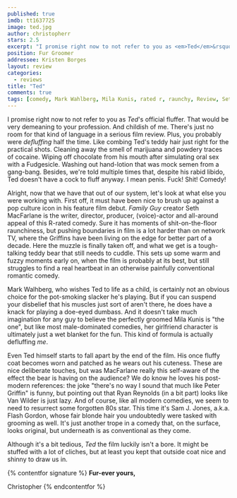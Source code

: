 ```yaml
---
published: true
imdb: tt1637725
image: ted.jpg
author: christopherr
stars: 2.5
excerpt: "I promise right now to not refer to you as <em>Ted</em>&rsquo;s official fluffer. That would be very demeaning to your profession. And childish of me. There&rsquo;s just no room for that kind of language in a serious film review."
position: Fur Groomer
addressee: Kristen Borges
layout: review
categories:
  - reviews
title: "Ted"
comments: true
tags: [comedy, Mark Wahlberg, Mila Kunis, rated r, raunchy, Review, Seth MacFarlane, Ted, Uncategorized]
---
```

I promise right now to not refer to you as _Ted_'s official fluffer. That would be very demeaning to your profession. And childish of me. There's just no room for that kind of language in a serious film review. Plus, you probably were _defluffing_ half the time. Like combing Ted's teddy hair just right for the practical shots. Cleaning away the smell of marijuana and powdery traces of cocaine. Wiping off chocolate from his mouth after simulating oral sex with a Fudgesicle. Washing out hand-lotion that was mock semen from a gang-bang. Besides, we're told multiple times that, despite his rabid libido, Ted doesn't have a cock to fluff anyway. I mean penis. Fuck! Shit! Comedy!

Alright, now that we have that out of our system, let's look at what else you were working with. First off, it must have been nice to brush up against a pop culture icon in his feature film debut. _Family Guy_ creator Seth MacFarlane is the writer, director, producer, (voice)-actor and all-around appeal of this R-rated comedy. Sure it has moments of shit-on-the-floor raunchiness, but pushing boundaries in film is a lot harder than on network TV, where the Griffins have been living on the edge for better part of a decade. Here the muzzle is finally taken off, and what we get is a tough-talking teddy bear that still needs to cuddle. This sets up some warm and fuzzy moments early on, when the film is probably at its best, but still struggles to find a real heartbeat in an otherwise painfully conventional romantic comedy.

Mark Walhberg, who wishes Ted to life as a child, is certainly not an obvious choice for the pot-smoking slacker he's playing. But if you can suspend your disbelief that his muscles just sort of aren't there, he does have a knack for playing a doe-eyed dumbass. And it doesn't take much imagination for any guy to believe the perfectly groomed Mila Kunis is "the one", but like most male-dominated comedies, her girlfriend character is ultimately just a wet blanket for the fun. This kind of formula is actually defluffing _me_.

Even Ted himself starts to fall apart by the end of the film. His once fluffy coat becomes worn and patched as he wears out his cuteness. These are nice deliberate touches, but was MacFarlane really this self-aware of the effect the bear is having on the audience? We do know he loves his post-modern references: the joke "there's no way I sound that much like Peter Griffin" is funny, but pointing out that Ryan Reynolds (in a bit part) looks like Van Wilder is just lazy. And of course, like all modern comedies, we seem to need to resurrect some forgotten 80s star.  This time it's Sam J. Jones, a.k.a. Flash Gordon, whose fair blonde hair you undoubtedly were tasked with grooming as well. It's just another trope in a comedy that, on the surface, looks original, but underneath is as conventional as they come.

Although it's a bit tedious, _Ted_ the film luckily isn't a bore. It might be stuffed with a lot of cliches, but at least you kept that outside coat nice and shinny to draw us in.

{% contentfor signature %}
**Fur-ever yours,**

Christopher
{% endcontentfor %}